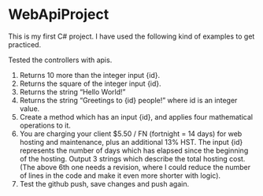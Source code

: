 # WebApiProject

This is my first C# project. I have used the following kind of examples to get practiced.

Tested the controllers with apis.
1. Returns 10 more than the integer input {id}.
2. Returns the square of the integer input {id}.
3. Returns the string “Hello World!”
4. Returns the string “Greetings to {id} people!” where id is an integer value.
5. Create a method which has an input {id}, and applies four mathematical operations to it.
6. You are charging your client $5.50 / FN (fortnight = 14 days) for web hosting and maintenance, plus an additional 13% HST. The input {id} represents 
the number of days which has elapsed since the beginning of the hosting. Output 3 strings which describe the total hosting cost. 
(The above 6th one needs a revision, where I could reduce the number of lines in the code and make it even more shorter with logic).
7. Test the github push, save changes and push again. 
